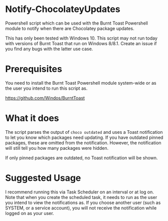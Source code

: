 # Notify-ChocolateyUpdates
Powershell script which can be used with the Burnt Toast Powershell module to notify when there are Chocolatey package updates.

This has only been tested with Windows 10. This script may not run today with versions of Burnt Toast that run on Windows 8/8.1. Create an issue if you find any bugs with the latter use case.

Prerequisites
=============
You need to install the Burnt Toast Powershell module system-wide or as the user you intend to run this script as.

https://github.com/Windos/BurntToast

What it does
============
The script parses the output of `choco outdated` and uses a Toast notification to let you know which packages need updating. If you have outdated pinned packages, these are omitted from the notification. However, the notification will still tell you how many packages were hidden.

If only pinned packages are outdated, no Toast notification will be shown.

Suggested Usage
===============
I recommend running this via Task Scheduler on an interval or at log on. Note that when you create the scheduled task, it needs to run as the user you intend to view the notifications as. If you choose another user (such as SYSTEM, or a service account), you will not receive the notification while logged on as your user.
